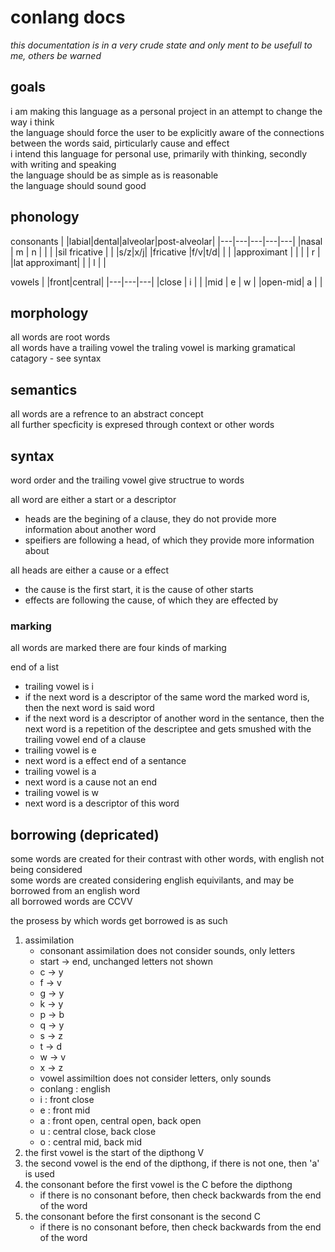 
# conlang docs

*this documentation is in a very crude state and only ment to be usefull to me, others be warned*  

## goals

i am making this language as a personal project in an attempt to change the way i think  
the language should force the user to be explicitly aware of the connections between the words said, pirticularly cause and effect  
i intend this language for personal use, primarily with thinking, secondly with writing and speaking  
the language should be as simple as is reasonable  
the language should sound good  

## phonology

consonants
| |labial|dental|alveolar|post-alveolar|
|---|---|---|---|---|
|nasal          | m | n |   |   |
|sil fricative  |   |   |s/z|x/j|
|fricative      |f/v|t/d|   |   |
|approximant    |   |   |   | r |
|lat approximant|   |   | l |   |

vowels
| |front|central|
|---|---|---|
|close   | i |   |
|mid     | e | w |
|open-mid| a |   |

## morphology

all words are root words  
all words have a trailing vowel
the traling vowel is marking gramatical catagory - see syntax

## semantics

all words are a refrence to an abstract concept  
all further specficity is expresed through context or other words  

## syntax

word order and the trailing vowel give structrue to words  

all word are either a start or a descriptor
- heads are the begining of a clause, they do not provide more information about another word
- speifiers are following a head, of which they provide more information about

all heads are either a cause or a effect
- the cause is the first start, it is the cause of other starts
- effects are following the cause, of which they are effected by

### marking  

all words are marked
there are four kinds of marking

end of a list
- trailing vowel is i
- if the next word is a descriptor of the same word the marked word is, then the next word is said word
- if the next word is a descriptor of another word in the sentance, then the next word is a repetition of the descriptee and gets smushed with the trailing vowel
end of a clause
- trailing vowel is e
- next word is a effect
end of a sentance
- trailing vowel is a
- next word is a cause
not an end
- trailing vowel is w
- next word is a descriptor of this word

## borrowing (depricated)

some words are created for their contrast with other words, with english not being considered  
some words are created considering english equivilants, and may be borrowed from an english word  
all borrowed words are CCVV

the prosess by which words get borrowed is as such  

1. assimilation
    - consonant assimilation does not consider sounds, only letters
    - start -> end, unchanged letters not shown
    - c -> y
    - f -> v
    - g -> y
    - k -> y
    - p -> b
    - q -> y
    - s -> z
    - t -> d
    - w -> v
    - x -> z
    - vowel assimiltion does not consider letters, only sounds
    - conlang : english 
    - i : front close
    - e : front mid
    - a : front open, central open, back open
    - u : central close, back close
    - o : central mid, back mid
2. the first vowel is the start of the dipthong V
3. the second vowel is the end of the dipthong, if there is not one, then 'a' is used
3. the consonant before the first vowel is the C before the dipthong
    - if there is no consonant before, then check backwards from the end of the word
4. the consonant before the first consonant is the second C
    - if there is no consonant before, then check backwards from the end of the word
